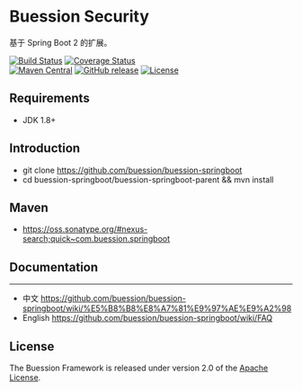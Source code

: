 # Buession Security

基于 Spring Boot 2 的扩展。

[![Build Status](https://travis-ci.org/buession/buession-springboot.svg?branch=master)](https://travis-ci.org/buession/buession-springboot)
[![Coverage Status](https://img.shields.io/codecov/c/github/buession/buession-springboot/master.svg)](https://codecov.io/github/buession/buession-springboot?branch=master&view=all#sort=coverage&dir=asc)  
[![Maven Central](https://maven-badges.herokuapp.com/maven-central/com.buession.springboot/buession-springboot-boot/badge.svg)](https://oss.sonatype.org/#nexus-search;quick~com.buession.springboot)
[![GitHub release](https://img.shields.io/github/release/buession/buession-springboot.svg)](https://github.com/buession/buession-springboot/releases)
[![License](https://img.shields.io/badge/license-Apache%202-4EB1BA.svg)](https://www.apache.org/licenses/LICENSE-2.0.html)

## Requirements

- JDK 1.8+

## Introduction

- git clone https://github.com/buession/buession-springboot
- cd buession-springboot/buession-springboot-parent && mvn install

## Maven

- https://oss.sonatype.org/#nexus-search;quick~com.buession.springboot

## Documentation
---

- 中文 https://github.com/buession/buession-springboot/wiki/%E5%B8%B8%E8%A7%81%E9%97%AE%E9%A2%98
- English https://github.com/buession/buession-springboot/wiki/FAQ

## License

The Buession Framework is released under version 2.0 of the [Apache License](https://www.apache.org/licenses/LICENSE-2.0).
